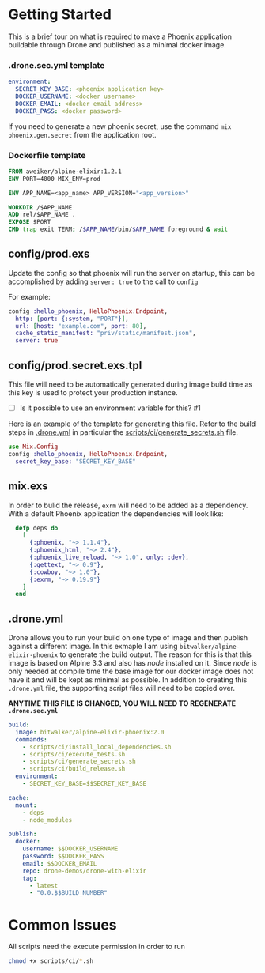 # Getting Started
This is a brief tour on what is required to make a Phoenix application
buildable through Drone and published as a minimal docker image.

### .drone.sec.yml template

```yaml
environment:
  SECRET_KEY_BASE: <phoenix application key>
  DOCKER_USERNAME: <docker username>
  DOCKER_EMAIL: <docker email address>
  DOCKER_PASS: <docker password>
```
If you need to generate a new phoenix secret, use the command
`mix phoenix.gen.secret` from the application root.

### Dockerfile template

```Dockerfile
FROM aweiker/alpine-elixir:1.2.1
ENV PORT=4000 MIX_ENV=prod

ENV APP_NAME=<app_name> APP_VERSION="<app_version>"

WORKDIR /$APP_NAME
ADD rel/$APP_NAME .
EXPOSE $PORT
CMD trap exit TERM; /$APP_NAME/bin/$APP_NAME foreground & wait
```

## config/prod.exs
Update the config so that phoenix will run the server on startup, this can be
accomplished by adding `server: true` to the call to `config`

For example:
```elixir
config :hello_phoenix, HelloPhoenix.Endpoint,
  http: [port: {:system, "PORT"}],
  url: [host: "example.com", port: 80],
  cache_static_manifest: "priv/static/manifest.json",
  server: true
```

## config/prod.secret.exs.tpl
This file will need to be automatically generated during image build time as
this key is used to protect your production instance.

- [ ]  Is it possible to use an environment variable for this? #1

Here is an example of the template for generating this file. Refer to the build
steps in [.drone.yml](https://github.com/drone-demos/drone-with-elixir/blob/master/.drone.yml)
in particular the [scripts/ci/generate\_secrets.sh](https://github.com/drone-demos/drone-with-elixir/blob/master/scripts/ci/generate_secrets.sh) file.

```elixir
use Mix.Config
config :hello_phoenix, HelloPhoenix.Endpoint,
  secret_key_base: "SECRET_KEY_BASE"
```

## mix.exs
In order to bulid the release, `exrm` will need to be added as a dependency.
With a default Phoenix application the dependencies will look like:

```elixir
  defp deps do
    [
      {:phoenix, "~> 1.1.4"},
      {:phoenix_html, "~> 2.4"},
      {:phoenix_live_reload, "~> 1.0", only: :dev},
      {:gettext, "~> 0.9"},
      {:cowboy, "~> 1.0"},
      {:exrm, "~> 0.19.9"}
    ]
  end
```

## .drone.yml
Drone allows you to run your build on one type of image and then publish
against a different image. In this exmaple I am using 
`bitwalker/alpine-elixir-phoenix` to generate the build output.
The reason for this is that this image is based on Alpine 3.3 and also
has _node_ installed on it. Since _node_ is only needed at compile time
the base image for our docker image does not have it and will be kept as
minimal as possible. In addition to creating this `.drone.yml` file, the
supporting script files will need to be copied over.

**ANYTIME THIS FILE IS CHANGED, YOU WILL NEED TO REGENERATE `.drone.sec.yml`**

```yaml
build:
  image: bitwalker/alpine-elixir-phoenix:2.0
  commands:
    - scripts/ci/install_local_dependencies.sh
    - scripts/ci/execute_tests.sh
    - scripts/ci/generate_secrets.sh
    - scripts/ci/build_release.sh
  environment:
    - SECRET_KEY_BASE=$$SECRET_KEY_BASE

cache:
  mount:
    - deps
    - node_modules

publish:
  docker:
    username: $$DOCKER_USERNAME
    password: $$DOCKER_PASS
    email: $$DOCKER_EMAIL
    repo: drone-demos/drone-with-elixir
    tag:
      - latest
      - "0.0.$$BUILD_NUMBER"
```

# Common Issues
All scripts need the execute permission in order to run
```bash
chmod +x scripts/ci/*.sh
```



